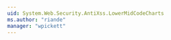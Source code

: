 ```yaml
---
uid: System.Web.Security.AntiXss.LowerMidCodeCharts
ms.author: "riande"
manager: "wpickett"
---
```

